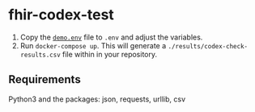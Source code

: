 # fhir-codex-test

1. Copy the [`demo.env`](./demo.env) file to `.env` and adjust the variables.
2. Run `docker-compose up`. This will generate a `./results/codex-check-results.csv` file within in your repository.

## Requirements

Python3 and the packages: json, requests, urllib, csv
